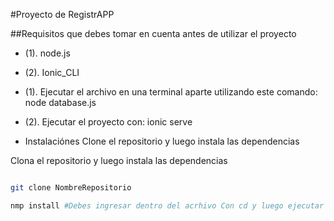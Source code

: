 #Proyecto de RegistrAPP

##Requisitos que debes tomar en cuenta antes de utilizar el proyecto
- (1). node.js
- (2). Ionic_CLI


- (1). Ejecutar el archivo en una terminal aparte utilizando este comando: node database.js
- (2). Ejecutar el proyecto con: ionic serve

- Instalaciónes
Clone el repositorio y luego instala las dependencias 


Clona el repositorio y luego instala las dependencias
```bash

git clone NombreRepositorio 

nmp install #Debes ingresar dentro del acrhivo Con cd y luego ejecutar el codigo

